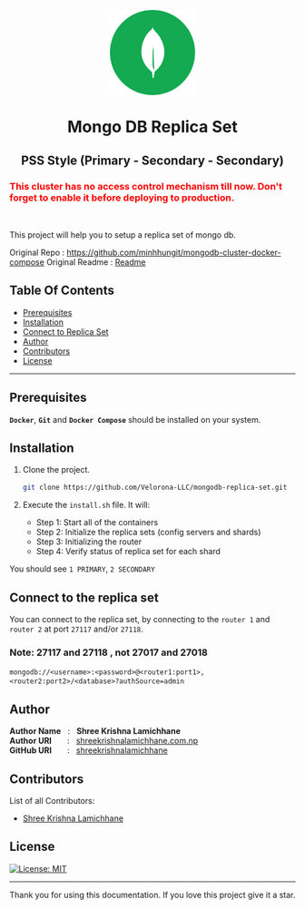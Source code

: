 <p align="center">
    <a href="">
        <img src="mongodb.svg" align="center" alt="mongodb-icon" height="150px" width="150px" />
    </a>
</p>
<h1 align="center" style="border: 0;"> Mongo DB Replica Set </h1>
<h2 align="center">PSS Style (Primary - Secondary - Secondary)</h2>

<h3 style="color:red">This cluster has no access control mechanism till now. 
Don't forget to enable it before deploying to production. </h3>

<br>

This project will help you to setup a replica set of mongo db.

Original Repo : https://github.com/minhhungit/mongodb-cluster-docker-compose
Original Readme : [Readme](./old-readme.md)

## Table Of Contents

- [Prerequisites](#prerequisites)
- [Installation](#installation)
- [Connect to Replica Set](#connect-to-the-replica-set)
- [Author](#author)
- [Contributors](#contributors)
- [License](#license)

---

## Prerequisites

**`Docker`**, **`Git`** and **`Docker Compose`** should be installed on your system.

## Installation

1. Clone the project.

   ```bash
   git clone https://github.com/Velorona-LLC/mongodb-replica-set.git
   ```

2. Execute the `install.sh` file. It will:

   - Step 1: Start all of the containers
   - Step 2: Initialize the replica sets (config servers and shards)
   - Step 3: Initializing the router
   - Step 4: Verify status of replica set for each shard

You should see `1 PRIMARY`, `2 SECONDARY`

## Connect to the replica set

You can connect to the replica set, by connecting to the `router 1` and `router 2` at port `27117` and/or `27118`.

### Note: 27117 and 27118 , not 27017 and 27018

```
mongodb://<username>:<password>@<router1:port1>,<router2:port2>/<database>?authSource=admin
```

## Author

**Author Name** &nbsp; : &nbsp; **Shree Krishna Lamichhane** <br>
**Author URI** &nbsp; &nbsp; &nbsp; : &nbsp; [shreekrishnalamichhane.com.np](https://site.shreekrishnalamichhane.com.np) <br>
**GitHub URI** &nbsp; &nbsp; &nbsp; : &nbsp; [shreekrishnalamichhane](https://github.shreekrishnalamichhane.com.np)

## Contributors

List of all Contributors:

- [Shree Krishna Lamichhane](https://github.shreekrishnalamichhane.com.np)
<!-- - [contributor name](#) -->

## License

[![License: MIT](https://img.shields.io/badge/License-MIT-red.svg)](https://opensource.org/licenses/MIT)

---

Thank you for using this documentation. If you love this project give it a star.
